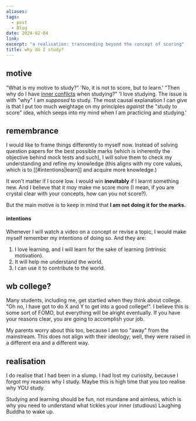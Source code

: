 ```yaml
---
aliases: 
tags:
  - post
  - Blog
date: 2024-02-04
link: 
excerpt: "a realisation: transcending beyond the concept of scoring"
title: why do I study?
---
```

## motive
"What is my motive to study?"
'No, it is not to score, but to learn.'
"Then why do I have [inner conflicts](https://moisentinel.github.io/blog/p/an-intellectual-dillemma/) when studying?"
'I love studying. The issue is with "why" I am *supposed* to study. The most causal explanation I can give is that I put too much weightage on my principles *against* the "study to score" idea, which seeps into my mind when I am practicing and studying.'
## remembrance
I would like to frame things differently to myself now. Instead of solving question papers for the best possible marks (which is inherently the objective behind mock tests and such), I will solve them to check my understanding and refine my knowledge (this aligns with my core values, which is to [[#intentions|learn]] and acquire more knowledge.)

It won't matter if I score low. I would win **inevitably** if I learnt something new. And I believe that it *may* make me score more (I mean, if you are crystal clear with your concepts, how can you not score?). 

But the main motive is to keep in mind that **I am not doing it for the marks.**
#### intentions
Whenever I will watch a video on a concept or revise a topic, I would make myself remember my intentions of doing so. And they are:
1. I love learning, and I will learn for the sake of learning (intrinsic motivation).
2. It will help me understand the world.
3. I can use it to contribute to the world.
## wb college?
Many students, including me, get startled when they think about college. "Oh no, I have got to do X and Y to get into a good college!".
I believe this is some sort of FOMO, but everything will be alright eventually. If you have your reasons clear, you are going to accomplish your job.

My parents worry about this too, because I am too "away" from the mainstream. This does not align with their ideology; well, they were raised in a different era and a different way.
## realisation
I do realise that I had been in a slump. I had lost my curiosity, because I forgot my reasons why I study. Maybe this is high time that you too realise why YOU study.

Studying and learning should be fun, not mundane and aimless, which is why you need to understand what tickles your inner (studious) Laughing Buddha to wake up.